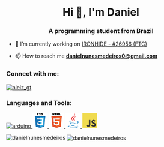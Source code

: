 <h1 align="center">Hi 👋, I'm Daniel</h1>
<h3 align="center">A programming student from Brazil</h3>

- 🔭 I’m currently working on [IRONHIDE - #26956 (FTC)](https://instagram.com/ironhide.ftc)

- 📫 How to reach me **danielnunesmedeiros0@gmail.com**

<h3 align="left">Connect with me:</h3>
<p align="left">
<a href="https://instagram.com/nielz_gt" target="blank"><img align="center" src="https://raw.githubusercontent.com/rahuldkjain/github-profile-readme-generator/master/src/images/icons/Social/instagram.svg" alt="nielz_gt" height="30" width="40" /></a>
</p>

<h3 align="left">Languages and Tools:</h3>
<p align="left"> <a href="https://www.arduino.cc/" target="_blank" rel="noreferrer"> <img src="https://cdn.worldvectorlogo.com/logos/arduino-1.svg" alt="arduino" width="40" height="40"/> </a> <a href="https://www.w3schools.com/css/" target="_blank" rel="noreferrer"> <img src="https://raw.githubusercontent.com/devicons/devicon/master/icons/css3/css3-original-wordmark.svg" alt="css3" width="40" height="40"/> </a> <a href="https://www.w3.org/html/" target="_blank" rel="noreferrer"> <img src="https://raw.githubusercontent.com/devicons/devicon/master/icons/html5/html5-original-wordmark.svg" alt="html5" width="40" height="40"/> </a> <a href="https://www.java.com" target="_blank" rel="noreferrer"> <img src="https://raw.githubusercontent.com/devicons/devicon/master/icons/java/java-original.svg" alt="java" width="40" height="40"/> </a> <a href="https://developer.mozilla.org/en-US/docs/Web/JavaScript" target="_blank" rel="noreferrer"> <img src="https://raw.githubusercontent.com/devicons/devicon/master/icons/javascript/javascript-original.svg" alt="javascript" width="40" height="40"/> </a> </p>

<p><img align="left" src="https://github-readme-stats.vercel.app/api/top-langs?username=danielnunesmedeiros&show_icons=true&locale=en&layout=compact" alt="danielnunesmedeiros" /></p>

<p>&nbsp;<img align="center" src="https://github-readme-stats.vercel.app/api?username=danielnunesmedeiros&show_icons=true&locale=en" alt="danielnunesmedeiros" /></p>
